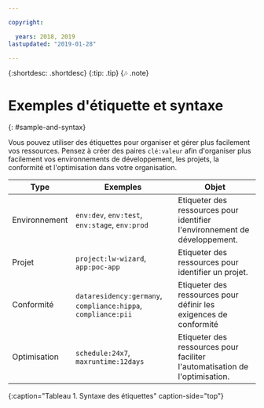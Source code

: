 ```yaml
---

copyright:

  years: 2018, 2019
lastupdated: "2019-01-28"

---
```


{:shortdesc: .shortdesc}
{:tip: .tip}
{:notes: .note}


# Exemples d'étiquette et syntaxe
{: #sample-and-syntax}

Vous pouvez utiliser des étiquettes pour organiser et gérer plus facilement vos ressources. Pensez à créer des paires `clé:valeur` afin d'organiser plus facilement vos environnements de développement, les projets, la conformité et l'optimisation dans votre organisation.

| Type | Exemples | Objet |
|------|----------|---------|
| Environnement | `env:dev`, `env:test`, `env:stage`, `env:prod` | Etiqueter des ressources pour identifier l'environnement de développement.|
| Projet | `project:lw-wizard`, `app:poc-app` | Etiqueter des ressources pour identifier un projet. |
| Conformité | `dataresidency:germany`, `compliance:hippa`, `compliance:pii` | Etiqueter des ressources pour définir les exigences de conformité |
| Optimisation | `schedule:24x7`, `maxruntime:12days` | Etiqueter des ressources pour faciliter l'automatisation de l'optimisation. |
{:caption="Tableau 1. Syntaxe des étiquettes" caption-side="top"}
